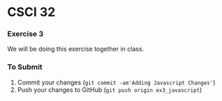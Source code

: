 # CSCI 32 #

### Exercise 3 ###

We will be doing this exercise together in class.

### To Submit ###

1. Commit your changes (`git commit -am'Adding Javascript Changes'`)
2. Push your changes to GitHub (`git push origin ex3_javascript`)